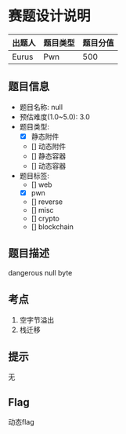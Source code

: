 # 赛题设计说明

| 出题人 | 题目类型 | 题目分值 |
| :----- | :------- | :------- |
| Eurus  | Pwn      | 500      |

## 题目信息

- 题目名称: null
- 预估难度(1.0~5.0): 3.0
- 题目类型:
  - [x] 静态附件
  - [] 动态附件
  - [] 静态容器
  - [] 动态容器
- 题目标签:
  - [] web
  - [x] pwn
  - [] reverse
  - [] misc
  - [] crypto
  - [] blockchain

## 题目描述

dangerous null byte

## 考点

1. 空字节溢出
1. 栈迁移

## 提示

无

## Flag

动态flag

